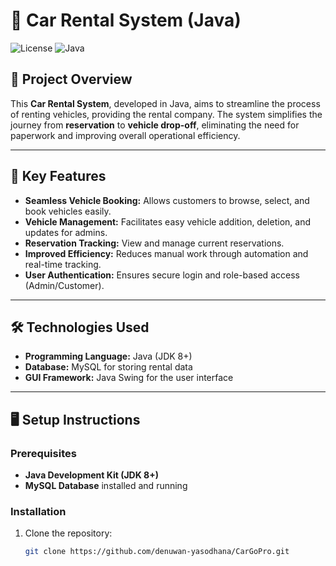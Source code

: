 # 🚗 Car Rental System (Java)

![License](https://img.shields.io/badge/license-MIT-blue.svg)
![Java](https://img.shields.io/badge/Java-8+-orange.svg)

## 📖 Project Overview

This **Car Rental System**, developed in Java, aims to streamline the process of renting vehicles, providing the rental company. The system simplifies the journey from **reservation** to **vehicle drop-off**, eliminating the need for paperwork and improving overall operational efficiency.

---

## 🌟 Key Features

- **Seamless Vehicle Booking:** Allows customers to browse, select, and book vehicles easily.
- **Vehicle Management:** Facilitates easy vehicle addition, deletion, and updates for admins.
- **Reservation Tracking:** View and manage current reservations.
- **Improved Efficiency:** Reduces manual work through automation and real-time tracking.
- **User Authentication:** Ensures secure login and role-based access (Admin/Customer).

---

## 🛠️ Technologies Used

- **Programming Language:** Java (JDK 8+)
- **Database:** MySQL for storing rental data
- **GUI Framework:** Java Swing for the user interface

---

## 🖥️ Setup Instructions

### Prerequisites

- **Java Development Kit (JDK 8+)**
- **MySQL Database** installed and running

### Installation

1. Clone the repository:
   ```bash
   git clone https://github.com/denuwan-yasodhana/CarGoPro.git
